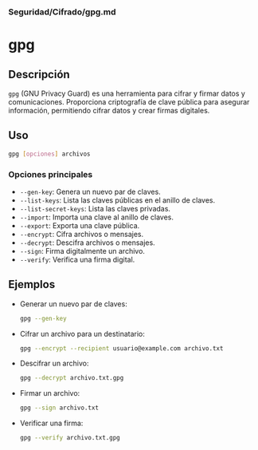 ### **Seguridad/Cifrado/gpg.md**

# gpg

## Descripción

`gpg` (GNU Privacy Guard) es una herramienta para cifrar y firmar datos y comunicaciones. Proporciona criptografía de clave pública para asegurar información, permitiendo cifrar datos y crear firmas digitales.

## Uso

```bash
gpg [opciones] archivos
```

### Opciones principales

- `--gen-key`: Genera un nuevo par de claves.
- `--list-keys`: Lista las claves públicas en el anillo de claves.
- `--list-secret-keys`: Lista las claves privadas.
- `--import`: Importa una clave al anillo de claves.
- `--export`: Exporta una clave pública.
- `--encrypt`: Cifra archivos o mensajes.
- `--decrypt`: Descifra archivos o mensajes.
- `--sign`: Firma digitalmente un archivo.
- `--verify`: Verifica una firma digital.

## Ejemplos

- Generar un nuevo par de claves:

  ```bash
  gpg --gen-key
  ```

- Cifrar un archivo para un destinatario:

  ```bash
  gpg --encrypt --recipient usuario@example.com archivo.txt
  ```

- Descifrar un archivo:

  ```bash
  gpg --decrypt archivo.txt.gpg
  ```

- Firmar un archivo:

  ```bash
  gpg --sign archivo.txt
  ```

- Verificar una firma:

  ```bash
  gpg --verify archivo.txt.gpg
  ```
